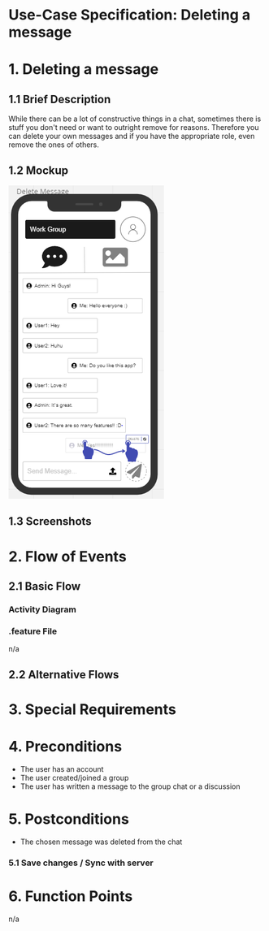 # Use-Case Specification: Deleting a message

# 1. Deleting a message

## 1.1 Brief Description
While there can be a lot of constructive things in a chat, sometimes there is stuff you don't need or want to outright remove for reasons.
Therefore you can delete your own messages and if you have the appropriate role, even remove the ones of others.

## 1.2 Mockup
![OUCD](./Mock_ups/Delete%20Message.PNG)

## 1.3 Screenshots


# 2. Flow of Events

## 2.1 Basic Flow


### Activity Diagram


### .feature File
n/a

## 2.2 Alternative Flows


# 3. Special Requirements


# 4. Preconditions
- The user has an account
- The user created/joined a group
- The user has written a message to the group chat or a discussion

# 5. Postconditions
- The chosen message was deleted from the chat 


### 5.1 Save changes / Sync with server

# 6. Function Points
n/a